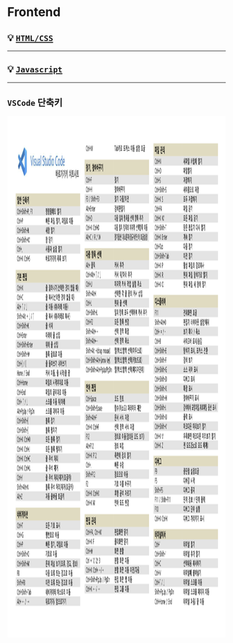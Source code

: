 # **Frontend**  

## 💡 [`HTML/CSS`](https://github.com/MyeongHyeonYoo/frontend/tree/main/HTML_CSS)

---

## 💡 [`Javascript`](https://github.com/MyeongHyeonYoo/frontend/tree/main/Javascript)

--- 

## **`VSCode`** 단축키 

<img src="vscode_단축키.png" width="1200" height="1200">

